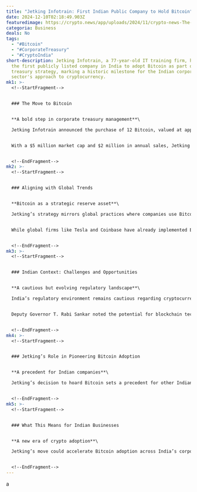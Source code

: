 ```yaml
---
title: "Jetking Infotrain: First Indian Public Company to Hold Bitcoin"
date: 2024-12-10T02:18:49.903Z
featuredimage: https://crypto.news/app/uploads/2024/11/crypto-news-The-transformative-potential-of-Bitcoin-in-the-job-market-option02-1380x820.webp
categoria: Business
deals: No
tags:
  - "#Bitcoin"
  - "#CorporateTreasury"
  - "#CryptoIndia"
short-description: Jetking Infotrain, a 77-year-old IT training firm, has become
  the first publicly listed company in India to adopt Bitcoin as part of its
  treasury strategy, marking a historic milestone for the Indian corporate
  sector's approach to cryptocurrency.
mk1: >-
  <!--StartFragment-->


  ### The Move to Bitcoin


  **A bold step in corporate treasury management**\

  Jetking Infotrain announced the purchase of 12 Bitcoin, valued at approximately $1.2 million. By designating Bitcoin as its primary treasury reserve asset, the company aims to diversify its holdings and hedge against inflation, following trends established by global leaders like MicroStrategy and Tesla.


  With a $5 million market cap and $2 million in annual sales, Jetking's adoption of Bitcoin represents a significant leap forward for Indian businesses into the digital asset space.


  <!--EndFragment-->
mk2: >-
  <!--StartFragment-->


  ### Aligning with Global Trends


  **Bitcoin as a strategic reserve asset**\

  Jetking’s strategy mirrors global practices where companies use Bitcoin to protect their reserves from inflation and currency devaluation. The move highlights growing confidence in Bitcoin’s long-term value and its potential to serve as a hedge in uncertain economic times.


  While global firms like Tesla and Coinbase have already implemented Bitcoin treasury strategies, Jetking’s adoption could inspire other Indian businesses to follow suit.


  <!--EndFragment-->
mk3: >-
  <!--StartFragment-->


  ### Indian Context: Challenges and Opportunities


  **A cautious but evolving regulatory landscape**\

  India’s regulatory environment remains cautious regarding cryptocurrencies. In November, the Reserve Bank of India (RBI) emphasized the need to understand the implications of digital currencies before rolling out its central bank digital currency (CBDC). However, Jetking’s decision may signal a shift in corporate attitudes toward digital assets in the country.


  Deputy Governor T. Rabi Sankar noted the potential for blockchain technology to improve cross-border payments and remittances, suggesting that India’s financial infrastructure may increasingly integrate digital assets.


  <!--EndFragment-->
mk4: >-
  <!--StartFragment-->


  ### Jetking’s Role in Pioneering Bitcoin Adoption


  **A precedent for Indian companies**\

  Jetking’s decision to hoard Bitcoin sets a precedent for other Indian public companies. By leveraging the benefits of blockchain and Bitcoin’s global acceptance, Jetking positions itself as a forward-thinking leader in the Indian tech and education sectors.


  <!--EndFragment-->
mk5: >-
  <!--StartFragment-->


  ### What This Means for Indian Businesses


  **A new era of crypto adoption**\

  Jetking’s move could accelerate Bitcoin adoption across India’s corporate sector, encouraging businesses to explore digital assets as part of their financial strategies. As regulatory clarity improves, more companies may follow Jetking’s lead, further integrating cryptocurrency into India’s economy.


  <!--EndFragment-->
---
```

a